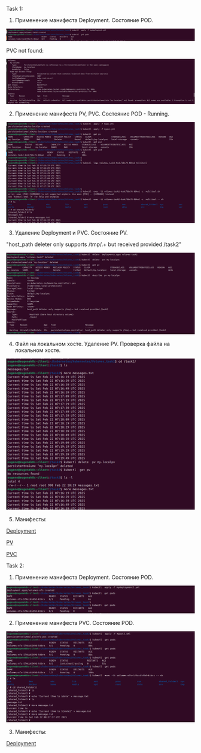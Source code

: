 Task 1:
1. Применение манифеста Deployment. Состояние POD.

![alt text](kub4.png)

PVC not found:

![alt text](kub5.png)


2. Применение манифеста PV, PVC. Состояние POD - Running.

![alt text](kub6.png)

3. Удаление Deployment и PVC. Состояние PV.

"host_path deleter only supports /tmp/.+ but received provided /task2"

![alt text](kub7.png)


4. Файл на локальном хосте. Удаление PV. Проверка файла на локальном хосте.

![alt text](kub8.png)

5. Манифесты:

[Deployment](mydeployment.yml)

[PV](mypv.yml)

[PVC](mypvc.yml)



Task 2:

1. Применение манифеста Deployment. Состояние POD.


![alt text](kub10.png)


2. Применение манифеста PVC. Состояние POD.  

![alt text](kub11.png)

3. Манифесты:


[Deployment](mydeployment2.yml)


